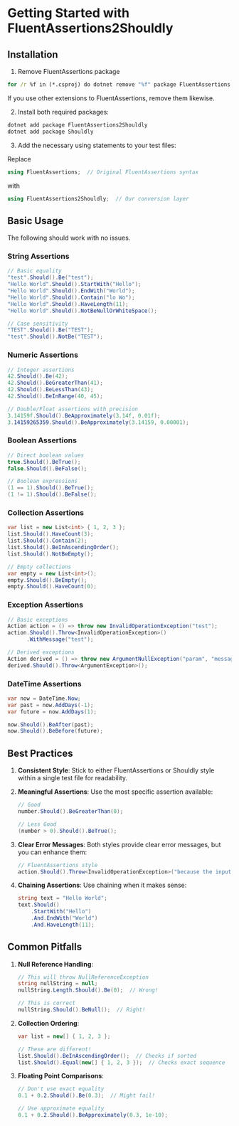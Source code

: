 # Getting Started with FluentAssertions2Shouldly

## Installation

1. Remove FluentAssertions package

```cmd
for /r %f in (*.csproj) do dotnet remove "%f" package FluentAssertions
```

If you use other extensions to FluentAssertions, remove them likewise.

2. Install both required packages:
```bash
dotnet add package FluentAssertions2Shouldly
dotnet add package Shouldly
```

3. Add the necessary using statements to your test files:

Replace

```csharp
using FluentAssertions;  // Original FluentAssertions syntax
```
with
```csharp
using FluentAssertions2Shouldly;  // Our conversion layer
```

## Basic Usage

The following should work with no issues.

### String Assertions
```csharp
// Basic equality
"test".Should().Be("test");
"Hello World".Should().StartWith("Hello");
"Hello World".Should().EndWith("World");
"Hello World".Should().Contain("lo Wo");
"Hello World".Should().HaveLength(11);
"Hello World".Should().NotBeNullOrWhiteSpace();

// Case sensitivity
"TEST".Should().Be("TEST");
"test".Should().NotBe("TEST");
```

### Numeric Assertions
```csharp
// Integer assertions
42.Should().Be(42);
42.Should().BeGreaterThan(41);
42.Should().BeLessThan(43);
42.Should().BeInRange(40, 45);

// Double/Float assertions with precision
3.14159f.Should().BeApproximately(3.14f, 0.01f);
3.14159265359.Should().BeApproximately(3.14159, 0.00001);
```

### Boolean Assertions
```csharp
// Direct boolean values
true.Should().BeTrue();
false.Should().BeFalse();

// Boolean expressions
(1 == 1).Should().BeTrue();
(1 != 1).Should().BeFalse();
```

### Collection Assertions
```csharp
var list = new List<int> { 1, 2, 3 };
list.Should().HaveCount(3);
list.Should().Contain(2);
list.Should().BeInAscendingOrder();
list.Should().NotBeEmpty();

// Empty collections
var empty = new List<int>();
empty.Should().BeEmpty();
empty.Should().HaveCount(0);
```

### Exception Assertions
```csharp
// Basic exceptions
Action action = () => throw new InvalidOperationException("test");
action.Should().Throw<InvalidOperationException>()
      .WithMessage("test");

// Derived exceptions
Action derived = () => throw new ArgumentNullException("param", "message");
derived.Should().Throw<ArgumentException>();
```

### DateTime Assertions
```csharp
var now = DateTime.Now;
var past = now.AddDays(-1);
var future = now.AddDays(1);

now.Should().BeAfter(past);
now.Should().BeBefore(future);
```

## Best Practices

1. **Consistent Style**: Stick to either FluentAssertions or Shouldly style within a single test file for readability.

2. **Meaningful Assertions**: Use the most specific assertion available:
   ```csharp
   // Good
   number.Should().BeGreaterThan(0);
   
   // Less Good
   (number > 0).Should().BeTrue();
   ```

3. **Clear Error Messages**: Both styles provide clear error messages, but you can enhance them:
   ```csharp
   // FluentAssertions style
   action.Should().Throw<InvalidOperationException>("because the input is invalid");
   ```

4. **Chaining Assertions**: Use chaining when it makes sense:
   ```csharp
   string text = "Hello World";
   text.Should()
       .StartWith("Hello")
       .And.EndWith("World")
       .And.HaveLength(11);
   ```

## Common Pitfalls

1. **Null Reference Handling**:
   ```csharp
   // This will throw NullReferenceException
   string nullString = null;
   nullString.Length.Should().Be(0);  // Wrong!

   // This is correct
   nullString.Should().BeNull();  // Right!
   ```

2. **Collection Ordering**:
   ```csharp
   var list = new[] { 1, 2, 3 };
   
   // These are different!
   list.Should().BeInAscendingOrder();  // Checks if sorted
   list.Should().Equal(new[] { 1, 2, 3 });  // Checks exact sequence
   ```

3. **Floating Point Comparisons**:
   ```csharp
   // Don't use exact equality
   0.1 + 0.2.Should().Be(0.3);  // Might fail!

   // Use approximate equality
   0.1 + 0.2.Should().BeApproximately(0.3, 1e-10);
   ``` 
